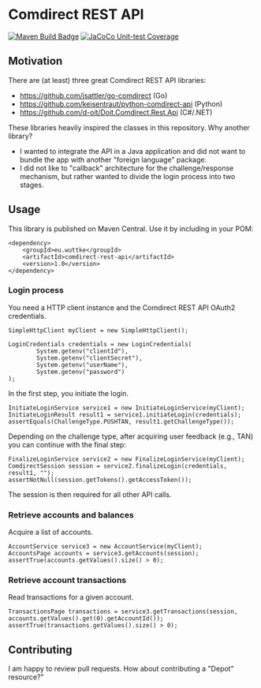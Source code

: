 # Comdirect REST API

[![Maven Build Badge](https://github.com/wuttke/comdirect-api/actions/workflows/maven.yml/badge.svg)](https://github.com/wuttke/comdirect-api/actions)
[![JaCoCo Unit-test Coverage](https://wuttke.github.io/comdirect-api/badges/jacoco.svg)](https://wuttke.github.io/comdirect-api/)

## Motivation

There are (at least) three great Comdirect REST API libraries:

* https://github.com/jsattler/go-comdirect (Go)
* https://github.com/keisentraut/python-comdirect-api (Python)
* https://github.com/d-oit/Doit.Comdirect.Rest.Api (C#/.NET)

These libraries heavily inspired the classes in this repository.
Why another library?

* I wanted to integrate the API in a Java application and did not want to bundle the app with another "foreign language" package.
* I did not like to "callback" architecture for the challenge/response mechanism, but rather wanted to divide the login process into two stages.

## Usage

This library is published on Maven Central.
Use it by including in your POM:

    <dependency>
        <groupId>eu.wuttke</groupId>
        <artifactId>comdirect-rest-api</artifactId>
        <version>1.0</version>
    </dependency>

### Login process

You need a HTTP client instance and the Comdirect REST API OAuth2 credentials. 

    SimpleHttpClient myClient = new SimpleHttpClient();

    LoginCredentials credentials = new LoginCredentials(
            System.getenv("clientId"),
            System.getenv("clientSecret"),
            System.getenv("userName"),
            System.getenv("password")
    );

In the first step, you initiate the login.

    InitiateLoginService service1 = new InitiateLoginService(myClient);
    InitiateLoginResult result1 = service1.initiateLogin(credentials);
    assertEquals(ChallengeType.PUSHTAN, result1.getChallengeType());

Depending on the challenge type, after acquiring user feedback (e.g., TAN)
you can continue with the final step:

    FinalizeLoginService service2 = new FinalizeLoginService(myClient);
    ComdirectSession session = service2.finalizeLogin(credentials, result1, "");
    assertNotNull(session.getTokens().getAccessToken());

The session is then required for all other API calls.

### Retrieve accounts and balances

Acquire a list of accounts.

    AccountService service3 = new AccountService(myClient);
    AccountsPage accounts = service3.getAccounts(session);
    assertTrue(accounts.getValues().size() > 0);

### Retrieve account transactions

Read transactions for a given account.

    TransactionsPage transactions = service3.getTransactions(session, accounts.getValues().get(0).getAccountId());
    assertTrue(transactions.getValues().size() > 0);

## Contributing

I am happy to review pull requests.
How about contributing a "Depot" resource?"
